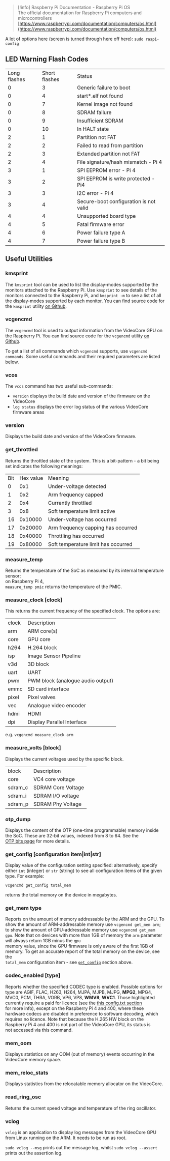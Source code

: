   

> [!info] Raspberry Pi Documentation - Raspberry Pi OS  
> The official documentation for Raspberry Pi computers and microcontrollers  
> [https://www.raspberrypi.com/documentation/computers/os.html](https://www.raspberrypi.com/documentation/computers/os.html)  

  

A lot of options here (screen is turned through here off here): `sudo raspi-config`

## LED Warning Flash Codes

|   |   |   |
|---|---|---|
|Long flashes|Short flashes|Status|
|0|3|Generic failure to boot|
|0|4|start*.elf not found|
|0|7|Kernel image not found|
|0|8|SDRAM failure|
|0|9|Insufficient SDRAM|
|0|10|In HALT state|
|2|1|Partition not FAT|
|2|2|Failed to read from partition|
|2|3|Extended partition not FAT|
|2|4|File signature/hash mismatch - Pi 4|
|3|1|SPI EEPROM error - Pi 4|
|3|2|SPI EEPROM is write protected - Pi4|
|3|3|I2C error - Pi 4|
|3|4|Secure-boot configuration is not valid|
|4|4|Unsupported board type|
|4|5|Fatal firmware error|
|4|6|Power failure type A|
|4|7|Power failure type B|

## Useful Utilities

### kmsprint

The `kmsprint` tool can be used to list the display-modes supported by the monitors attached to the Raspberry Pi. Use `kmsprint` to see details of the monitors connected to the Raspberry Pi, and `kmsprint -m` to see a list of all the display-modes supported by each monitor. You can find source code for the `kmsprint` utility [on Github](https://github.com/tomba/kmsxx).

### vcgencmd

The `vcgencmd` tool is used to output information from the VideoCore GPU on the Raspberry Pi. You can find source code for the `vcgencmd` utility [on Github](https://github.com/raspberrypi/utils/tree/master/vcgencmd).

To get a list of all commands which `vcgencmd` supports, use `vcgencmd commands`. Some useful commands and their required parameters are listed below.

### vcos

The `vcos` command has two useful sub-commands:

- `version` displays the build date and version of the firmware on the VideoCore
- `log status` displays the error log status of the various VideoCore firmware areas

### version

Displays the build date and version of the VideoCore firmware.

### get_throttled

Returns the throttled state of the system. This is a bit-pattern - a bit being set indicates the following meanings:

|   |   |   |
|---|---|---|
|Bit|Hex value|Meaning|
|0|0x1|Under-voltage detected|
|1|0x2|Arm frequency capped|
|2|0x4|Currently throttled|
|3|0x8|Soft temperature limit active|
|16|0x10000|Under-voltage has occurred|
|17|0x20000|Arm frequency capping has occurred|
|18|0x40000|Throttling has occurred|
|19|0x80000|Soft temperature limit has occurred|

### measure_temp

Returns the temperature of the SoC as measured by its internal temperature sensor;  
on Raspberry Pi 4,  
`measure_temp pmic` returns the temperature of the PMIC.

### measure_clock [clock]

This returns the current frequency of the specified clock. The options are:

|   |   |
|---|---|
|clock|Description|
|arm|ARM core(s)|
|core|GPU core|
|h264|H.264 block|
|isp|Image Sensor Pipeline|
|v3d|3D block|
|uart|UART|
|pwm|PWM block (analogue audio output)|
|emmc|SD card interface|
|pixel|Pixel valves|
|vec|Analogue video encoder|
|hdmi|HDMI|
|dpi|Display Parallel Interface|

e.g. `vcgencmd measure_clock arm`

### measure_volts [block]

Displays the current voltages used by the specific block.

|   |   |
|---|---|
|block|Description|
|core|VC4 core voltage|
|sdram_c|SDRAM Core Voltage|
|sdram_i|SDRAM I/O voltage|
|sdram_p|SDRAM Phy Voltage|

### otp_dump

Displays the content of the OTP (one-time programmable) memory inside  
the SoC. These are 32-bit values, indexed from 8 to 64. See the  
[OTP bits page](https://www.raspberrypi.com/documentation/computers/raspberry-pi.html#otp-register-and-bit-definitions) for more details.

### get_config [configuration item|int|str]

Display value of the configuration setting specified: alternatively, specify either `int` (integer) or `str` (string) to see all configuration items of the given type. For example:

`vcgencmd get_config total_mem`

returns the total memory on the device in megabytes.

### get_mem type

Reports on the amount of memory addressable by the ARM and the GPU. To show the amount of ARM-addressable memory use `vcgencmd get_mem arm`; to show the amount of GPU-addressable memory use `vcgencmd get_mem gpu`. Note that on devices with more than 1GB of memory the `arm` parameter will always return 1GB minus the `gpu`  
memory value, since the GPU firmware is only aware of the first 1GB of  
memory. To get an accurate report of the total memory on the device, see  
the  
`total_mem` configuration item - see [`get_config`](https://www.raspberrypi.com/documentation/computers/os.html#getconfig) section above.

### codec_enabled [type]

Reports whether the specified CODEC type is enabled. Possible options for type are AGIF, FLAC, H263, H264, MJPA, MJPB, MJPG, **MPG2**, MPG4, MVC0, PCM, THRA, VORB, VP6, VP8, **WMV9**, **WVC1**. Those highlighted currently require a paid for licence (see the [this config.txt section](https://www.raspberrypi.com/documentation/computers/config_txt.html#licence-key-and-codec-options)  
for more info), except on the Raspberry Pi 4 and 400, where these  
hardware codecs are disabled in preference to software decoding, which  
requires no licence. Note that because the H.265 HW block on the  
Raspberry Pi 4 and 400 is not part of the VideoCore GPU, its status is  
not accessed via this command.  

### mem_oom

Displays statistics on any OOM (out of memory) events occurring in the VideoCore memory space.

### mem_reloc_stats

Displays statistics from the relocatable memory allocator on the VideoCore.

### read_ring_osc

Returns the current speed voltage and temperature of the ring oscillator.

### vclog

`vclog` is an application to display log messages from the VideoCore GPU from Linux running on the ARM. It needs to be run as root.

`sudo vclog --msg` prints out the message log, whilst `sudo vclog --assert` prints out the assertion log.
